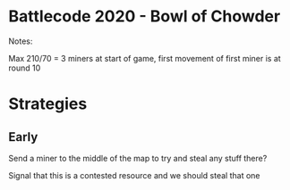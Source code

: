 # Battlecode 2020 - Bowl of Chowder

Notes:

Max 210/70 = 3 miners at start of game, first movement of first miner is at round 10



# Strategies

## Early

Send a miner to the middle of the map to try and steal any stuff there?

Signal that this is a contested resource and we should steal that one